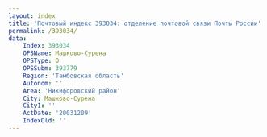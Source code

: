 ```yaml
---
layout: index
title: 'Почтовый индекс 393034: отделение почтовой связи Почты России'
permalink: /393034/
data:
    Index: 393034
    OPSName: Машково-Сурена
    OPSType: О
    OPSSubm: 393779
    Region: 'Тамбовская область'
    Autonom: ''
    Area: 'Никифоровский район'
    City: Машково-Сурена
    City1: ''
    ActDate: '20031209'
    IndexOld: ''
---
```

